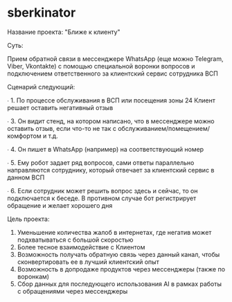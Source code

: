# sberkinator
Название проекта: "Ближе к клиенту"

Суть:

Прием обратной связи в мессенджере WhatsApp (еще можно Telegram, Viber, Vkontakte) с помощью специальной воронки вопросов и подключением ответственного за клиентский сервис сотрудника ВСП

Сценарий следующий:

∙	1. По процессе обслуживания в ВСП или посещения зоны 24 Клиент решает оставить негативный отзыв

∙	3. Он видит стенд, на котором написано, что в мессенджере можно оставить отзыв, если что-то не так с   обслуживанием/помещением/комфортом и т.д. 

∙	4. Он пишет в WhatsApp (например) на соответствующий номер

∙	5. Ему робот задает ряд вопросов, сами ответы параллельно направляются сотруднику, который отвечает за клиентский сервис в данном ВСП

∙	6. Если сотрудник может решить вопрос здесь и сейчас, то он подключается к беседе. В противном случае бот регистрирует обращение и желает хорошего дня


Цель проекта:
1. Уменьшение количества жалоб в интернетах, где негатив может подхватываться с большой скоростью
2. Более тесное взаимодействие с Клиентом
3. Возможность получать обратную связь через данный канал, чтобы сконвертировать ее в лучший клиентский опыт
4. Возможность в допродаже продуктов через мессенджеры (также по воронкам)
5. Сбор данных для последующего использования AI в рамках работы с обращениями через мессенджеры
